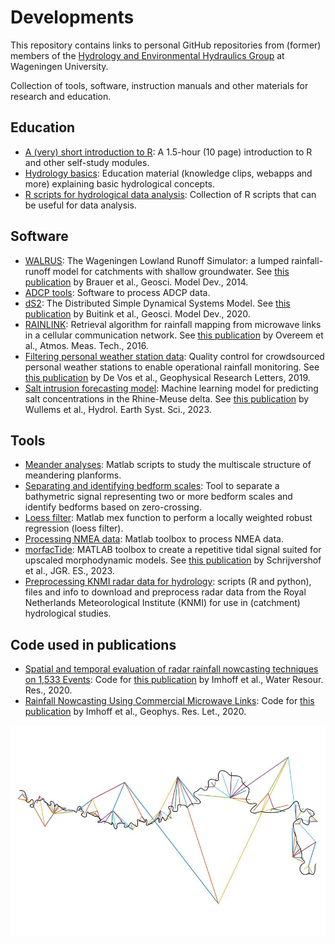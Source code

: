# Developments
This repository contains links to personal GitHub repositories from (former) members of the [Hydrology and Environmental Hydraulics Group](https://www.wur.nl/en/research-results/chair-groups/environmental-sciences/hydrology-and-environmental-hydraulics-group.htm) at Wageningen University. 

Collection of tools, software, instruction manuals and other materials for research and education.

## Education
- [A (very) short introduction to R](https://github.com/ClaudiaBrauer/A-very-short-introduction-to-R): A 1.5-hour (10 page) introduction to R and other self-study modules.
- [Hydrology basics](https://github.com/ClaudiaBrauer/Hydrology-Basics): Education material (knowledge clips, webapps and more) explaining basic hydrological concepts.
- [R scripts for hydrological data analysis](https://github.com/soil-water-atmosphere/notebooks/tree/master/R_for_hydrology): Collection of R scripts that can be useful for data analysis.

## Software 
- [WALRUS](https://github.com/ClaudiaBrauer/WALRUS): The Wageningen Lowland Runoff Simulator: a lumped rainfall-runoff model for catchments with shallow groundwater. See [this publication](www.geosci-model-dev.net/7/2313/2014/gmd-7-2313-2014.pdf) by Brauer et al., Geosci. Model Dev., 2014.
- [ADCP tools](https://github.com/bartverm/adcptools): Software to process ADCP data.
- [dS2](https://github.com/JoostBuitink/dS2): The Distributed Simple Dynamical Systems Model. See [this publication](www.geosci-model-dev.net/7/2313/2014/gmd-7-2313-2014.pdf) by Buitink et al., Geosci. Model Dev., 2020.
- [RAINLINK](https://github.com/overeem11/RAINLINK): Retrieval algorithm for rainfall mapping from microwave links in a cellular communication network. See [this publication](https://amt.copernicus.org/articles/9/2425/2016/) by Overeem et al., Atmos. Meas. Tech., 2016.
- [Filtering personal weather station data](https://github.com/LottedeVos/PWSQC): Quality control for crowdsourced personal weather stations to enable operational rainfall monitoring. See [this publication](https://agupubs.onlinelibrary.wiley.com/doi/10.1029/2019GL083731) by De Vos et al., Geophysical Research Letters, 2019.
- [Salt intrusion forecasting model](https://github.com/BasWullems/salt_intrusion_lstm): Machine learning model for predicting salt concentrations in the Rhine-Meuse delta. See [this publication](https://hess.copernicus.org/articles/27/3823/2023/) by Wullems et al., Hydrol. Earth Syst. Sci., 2023.

## Tools
- [Meander analyses](https://github.com/bartverm/meanderscribe): Matlab scripts to study the multiscale structure of meandering planforms.
- [Separating and identifying bedform scales](https://github.com/j-zomer/BedformSeparation_Identification): Tool to separate a bathymetric signal representing two or more bedform scales and identify bedforms based on zero-crossing.
- [Loess filter](https://github.com/bartverm/loess): Matlab mex function to perform a locally weighted robust regression (loess filter).
- [Processing NMEA data](https://github.com/bartverm/nmea-toolbox): Matlab toolbox to process NMEA data.
- [morfacTide](https://github.com/Rschrijvershof/morfacTide): MATLAB toolbox to create a repetitive tidal signal suited for upscaled morphodynamic models. See [this publication](https://doi.org/10.1029/2022JF006799) by Schrijvershof et al., JGR. ES., 2023.
- [Preprocessing KNMI radar data for hydrology](https://github.com/ClaudiaBrauer/Preprocessing-KNMI-radar-data-for-hydrology): scripts (R and python), files and info to download and preprocess radar data from the Royal Netherlands Meteorological Institute (KNMI) for use in (catchment) hydrological studies.

## Code used in publications 
- [Spatial and temporal evaluation of radar rainfall nowcasting techniques on 1,533 Events](https://github.com/RubenImhoff/Large_Sample_Nowcasting_Evaluation): Code for [this publication](https://agupubs.onlinelibrary.wiley.com/doi/10.1029/2019WR026723) by Imhoff et al., Water Resour. Res., 2020.
- [Rainfall Nowcasting Using Commercial Microwave Links](https://github.com/RubenImhoff/CML_Nowcasting): Code for [this publication](https://agupubs.onlinelibrary.wiley.com/doi/10.1029/2020GL089365) by Imhoff et al., Geophys. Res. Let., 2020.



![Meander analyses](https://github.com/bartverm/meanderscribe/raw/master/mltree.jpg)


